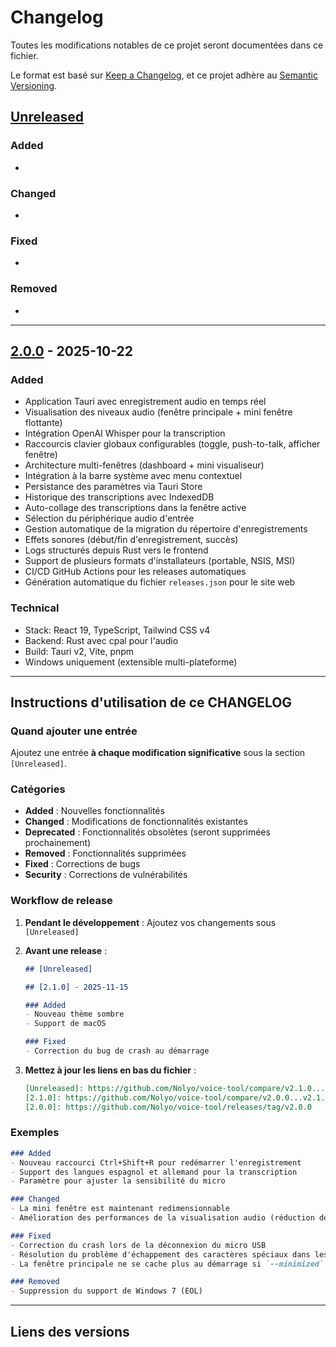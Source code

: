 # Changelog

Toutes les modifications notables de ce projet seront documentées dans ce fichier.

Le format est basé sur [Keep a Changelog](https://keepachangelog.com/fr/1.0.0/),
et ce projet adhère au [Semantic Versioning](https://semver.org/lang/fr/).

## [Unreleased]

### Added
- 

### Changed
- 

### Fixed
- 

### Removed
- 

---

## [2.0.0] - 2025-10-22

### Added
- Application Tauri avec enregistrement audio en temps réel
- Visualisation des niveaux audio (fenêtre principale + mini fenêtre flottante)
- Intégration OpenAI Whisper pour la transcription
- Raccourcis clavier globaux configurables (toggle, push-to-talk, afficher fenêtre)
- Architecture multi-fenêtres (dashboard + mini visualiseur)
- Intégration à la barre système avec menu contextuel
- Persistance des paramètres via Tauri Store
- Historique des transcriptions avec IndexedDB
- Auto-collage des transcriptions dans la fenêtre active
- Sélection du périphérique audio d'entrée
- Gestion automatique de la migration du répertoire d'enregistrements
- Effets sonores (début/fin d'enregistrement, succès)
- Logs structurés depuis Rust vers le frontend
- Support de plusieurs formats d'installateurs (portable, NSIS, MSI)
- CI/CD GitHub Actions pour les releases automatiques
- Génération automatique du fichier `releases.json` pour le site web

### Technical
- Stack: React 19, TypeScript, Tailwind CSS v4
- Backend: Rust avec cpal pour l'audio
- Build: Tauri v2, Vite, pnpm
- Windows uniquement (extensible multi-plateforme)

---

## Instructions d'utilisation de ce CHANGELOG

### Quand ajouter une entrée

Ajoutez une entrée **à chaque modification significative** sous la section `[Unreleased]`.

### Catégories

- **Added** : Nouvelles fonctionnalités
- **Changed** : Modifications de fonctionnalités existantes
- **Deprecated** : Fonctionnalités obsolètes (seront supprimées prochainement)
- **Removed** : Fonctionnalités supprimées
- **Fixed** : Corrections de bugs
- **Security** : Corrections de vulnérabilités

### Workflow de release

1. **Pendant le développement** : Ajoutez vos changements sous `[Unreleased]`

2. **Avant une release** :
   ```markdown
   ## [Unreleased]
   
   ## [2.1.0] - 2025-11-15
   
   ### Added
   - Nouveau thème sombre
   - Support de macOS
   
   ### Fixed
   - Correction du bug de crash au démarrage
   ```

3. **Mettez à jour les liens en bas du fichier** :
   ```markdown
   [Unreleased]: https://github.com/Nolyo/voice-tool/compare/v2.1.0...HEAD
   [2.1.0]: https://github.com/Nolyo/voice-tool/compare/v2.0.0...v2.1.0
   [2.0.0]: https://github.com/Nolyo/voice-tool/releases/tag/v2.0.0
   ```

### Exemples

```markdown
### Added
- Nouveau raccourci Ctrl+Shift+R pour redémarrer l'enregistrement
- Support des langues espagnol et allemand pour la transcription
- Paramètre pour ajuster la sensibilité du micro

### Changed
- La mini fenêtre est maintenant redimensionnable
- Amélioration des performances de la visualisation audio (réduction de 30% CPU)

### Fixed
- Correction du crash lors de la déconnexion du micro USB
- Résolution du problème d'échappement des caractères spéciaux dans les transcriptions
- La fenêtre principale ne se cache plus au démarrage si `--minimized` n'est pas passé

### Removed
- Suppression du support de Windows 7 (EOL)
```

---

## Liens des versions

[Unreleased]: https://github.com/Nolyo/voice-tool/compare/v2.0.0...HEAD
[2.0.0]: https://github.com/Nolyo/voice-tool/releases/tag/v2.0.0
